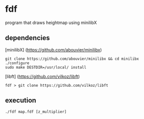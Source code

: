 # fdf
program that draws heightmap using minilibX


## dependencies

[minilibX] (https://github.com/abouvier/minilibx)
```
git clone https://github.com/abouvier/minilibx && cd minilibx
./configure
sudo make DESTDIR=/usr/local/ install
```
[libft] (https://github.com/vilkoz/libft)
```
fdf > git clone https://github.com/vilkoz/libft
```

## execution

```
./fdf map.fdf [z_multiplier]
```
